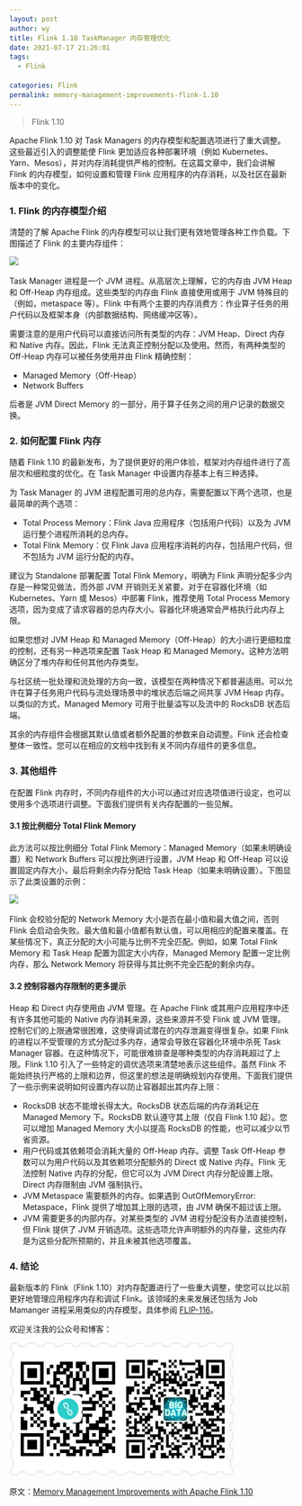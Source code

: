 ```yaml
---
layout: post
author: wy
title: Flink 1.10 TaskManager 内存管理优化
date: 2021-07-17 21:26:01
tags:
  - Flink

categories: Flink
permalink: memory-management-improvements-flink-1.10
---
```


> Flink 1.10

Apache Flink 1.10 对 Task Managers 的内存模型和配置选项进行了重大调整。这些最近引入的调整能使 Flink 更加适应各种部署环境（例如 Kubernetes、Yarn、Mesos），并对内存消耗提供严格的控制。在这篇文章中，我们会讲解 Flink 的内存模型，如何设置和管理 Flink 应用程序的内存消耗，以及社区在最新版本中的变化。

### 1. Flink 的内存模型介绍

清楚的了解 Apache Flink 的内存模型可以让我们更有效地管理各种工作负载。下图描述了 Flink 的主要内存组件：

![](https://github.com/sjf0115/ImageBucket/blob/main/Flink/memory-management-improvements-flink-1.10-1.png?raw=true)

Task Manager 进程是一个 JVM 进程。从高层次上理解，它的内存由 JVM Heap 和 Off-Heap 内存组成。这些类型的内存由 Flink 直接使用或用于 JVM 特殊目的（例如，metaspace 等）。Flink 中有两个主要的内存消费方：作业算子任务的用户代码以及框架本身（内部数据结构、网络缓冲区等）。

需要注意的是用户代码可以直接访问所有类型的内存：JVM Heap、Direct 内存和 Native 内存。因此，Flink 无法真正控制分配以及使用。然而，有两种类型的 Off-Heap 内存可以被任务使用并由 Flink 精确控制：
- Managed Memory（Off-Heap）
- Network Buffers

后者是 JVM Direct Memory 的一部分，用于算子任务之间的用户记录的数据交换。

### 2. 如何配置 Flink 内存

随着 Flink 1.10 的最新发布，为了提供更好的用户体验，框架对内存组件进行了高层次和细粒度的优化。在 Task Manager 中设置内存基本上有三种选择。

为 Task Manager 的 JVM 进程配置可用的总内存，需要配置以下两个选项，也是最简单的两个选项：
- Total Process Memory：Flink Java 应用程序（包括用户代码）以及为 JVM 运行整个进程所消耗的总内存。
- Total Flink Memory：仅 Flink Java 应用程序消耗的内存，包括用户代码，但不包括为 JVM 运行分配的内存。

建议为 Standalone 部署配置 Total Flink Memory，明确为 Flink 声明分配多少内存是一种常见做法，而外部 JVM 开销则无关紧要。对于在容器化环境（如 Kubernetes、Yarn 或 Mesos）中部署 Flink，推荐使用 Total Process Memory 选项，因为变成了请求容器的总内存大小。容器化环境通常会严格执行此内存上限。

如果您想对 JVM Heap 和 Managed Memory（Off-Heap）的大小进行更细粒度的控制，还有另一种选项来配置 Task Heap 和 Managed Memory。这种方法明确区分了堆内存和任何其他内存类型。

与社区统一批处理和流处理的方向一致，该模型在两种情况下都普遍适用。可以允许在算子任务用户代码与流处理场景中的堆状态后端之间共享 JVM Heap 内存。以类似的方式，Managed Memory 可用于批量溢写以及流中的 RocksDB 状态后端。

其余的内存组件会根据其默认值或者额外配置的参数来自动调整。Flink 还会检查整体一致性。您可以在相应的文档中找到有关不同内存组件的更多信息。

### 3. 其他组件

在配置 Flink 内存时，不同内存组件的大小可以通过对应选项值进行设定，也可以使用多个选项进行调整。下面我们提供有关内存配置的一些见解。

#### 3.1 按比例细分 Total Flink Memory

此方法可以按比例细分 Total Flink Memory：Managed Memory（如果未明确设置）和 Network Buffers 可以按比例进行设置，JVM Heap 和 Off-Heap 可以设置固定内存大小，最后将剩余内存分配给 Task Heap（如果未明确设置）。下图显示了此类设置的示例：

![](https://github.com/sjf0115/ImageBucket/blob/main/Flink/memory-management-improvements-flink-1.10-2.png?raw=true)

Flink 会校验分配的 Network Memory 大小是否在最小值和最大值之间，否则 Flink 会启动会失败。最大值和最小值都有默认值，可以用相应的配置来覆盖。在某些情况下，真正分配的大小可能与比例不完全匹配。例如，如果 Total Flink Memory 和 Task Heap 配置为固定大小内存，Managed Memory 配置一定比例内存，那么 Network Memory 将获得与其比例不完全匹配的剩余内存。

#### 3.2 控制容器内存限制的更多提示

Heap 和 Direct 内存使用由 JVM 管理。在 Apache Flink 或其用户应用程序中还有许多其他可能的 Native 内存消耗来源，这些来源并不受 Flink 或 JVM 管理。控制它们的上限通常很困难，这使得调试潜在的内存泄漏变得很复杂。如果 Flink 的进程以不受管理的方式分配过多内存，通常会导致在容器化环境中杀死 Task Manager 容器。在这种情况下，可能很难排查是哪种类型的内存消耗超过了上限。Flink 1.10 引入了一些特定的调优选项来清楚地表示这些组件。虽然 Flink 不能始终执行严格的上限和边界，但这里的想法是明确规划内存使用。下面我们提供了一些示例来说明如何设置内存以防止容器超出其内存上限：
- RocksDB 状态不能增长得太大。RocksDB 状态后端的内存消耗记在 Managed Memory 下。RocksDB 默认遵守其上限（仅自 Flink 1.10 起）。您可以增加 Managed Memory 大小以提高 RocksDB 的性能，也可以减少以节省资源。
- 用户代码或其依赖项会消耗大量的 Off-Heap 内存。调整 Task Off-Heap 参数可以为用户代码以及其依赖项分配额外的 Direct 或 Native 内存。Flink 无法控制 Native 内存的分配，但它可以为 JVM Direct 内存分配设置上限。Direct 内存限制由 JVM 强制执行。
- JVM Metaspace 需要额外的内存。如果遇到 OutOfMemoryError: Metaspace，Flink 提供了增加其上限的选项，由 JVM 确保不超过该上限。
- JVM 需要更多的内部内存。对某些类型的 JVM 进程分配没有办法直接控制，但 Flink 提供了 JVM 开销选项。这些选项允许声明额外的内存量，这些内存是为这些分配所预期的，并且未被其他选项覆盖。

### 4. 结论

最新版本的 Flink（Flink 1.10）对内存配置进行了一些重大调整，使您可以比以前更好地管理应用程序内存和调试 Flink。该领域的未来发展还包括为 Job Mamanger 进程采用类似的内存模型，具体参阅 [FLIP-116](https://cwiki.apache.org/confluence/display/FLINK/FLIP+116%3A+Unified+Memory+Configuration+for+Job+Managers)。

欢迎关注我的公众号和博客：

![](https://github.com/sjf0115/ImageBucket/blob/main/Other/smartsi.jpg?raw=true)

原文：[Memory Management Improvements with Apache Flink 1.10](https://flink.apache.org/news/2020/04/21/memory-management-improvements-flink-1.10.html)
